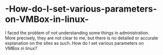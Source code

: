 # -How-do-I-set-various-parameters-on-VMBox-in-linux-
I faced the problem of not understanding some things in administration. More precisely, they are not clear to me, but there is no detailed or accurate explanation on the sites as such. How do I set various parameters on VMBox in linux?
